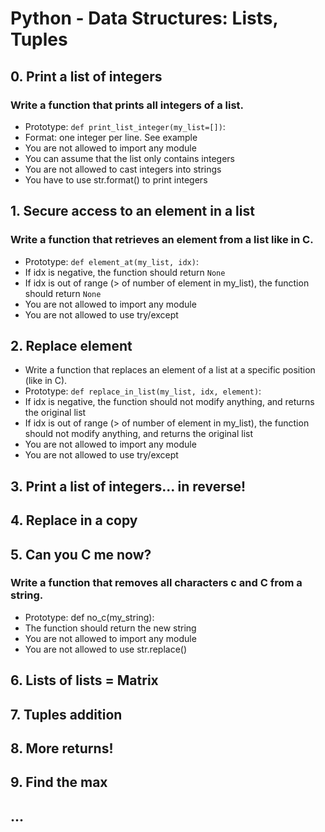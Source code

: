 # Python - Data Structures: Lists, Tuples

## 0. Print a list of integers
### Write a function that prints all integers of a list.
- Prototype: `def print_list_integer(my_list=[])`:
- Format: one integer per line. See example
- You are not allowed to import any module
- You can assume that the list only contains integers
- You are not allowed to cast integers into strings
- You have to use str.format() to print integers
## 1. Secure access to an element in a list
### Write a function that retrieves an element from a list like in C.
- Prototype: `def element_at(my_list, idx)`:
- If idx is negative, the function should return `None`
- If idx is out of range (> of number of element in my_list), the function should return `None`
- You are not allowed to import any module
- You are not allowed to use try/except
## 2. Replace element
- Write a function that replaces an element of a list at a specific position (like in C).
- Prototype: `` def replace_in_list(my_list, idx, element) ``:
- If idx is negative, the function should not modify anything, and returns the original list
- If idx is out of range (> of number of element in my_list), the function should not modify anything, and returns the original list
- You are not allowed to import any module
- You are not allowed to use try/except
## 3. Print a list of integers... in reverse!
## 4. Replace in a copy
## 5. Can you C me now?
### Write a function that removes all characters c and C from a string.
- Prototype: def no_c(my_string):
- The function should return the new string
- You are not allowed to import any module
- You are not allowed to use str.replace()
## 6. Lists of lists = Matrix
## 7. Tuples addition
## 8. More returns!
## 9. Find the max
## ...
